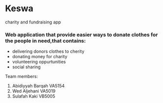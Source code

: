 # Keswa
charity and fundraising app

### Web application that provide easier ways to donate clothes for the people in need,that contains:


- delivering donors clothes to cherity
- donating money for charity
- volunteering oppurtunities
- social sharing

Team members:
1. Abidiyyah Barqah VA5154
2. Wed Aljehani VA5019
3. Sulafah Kaki VB5005
